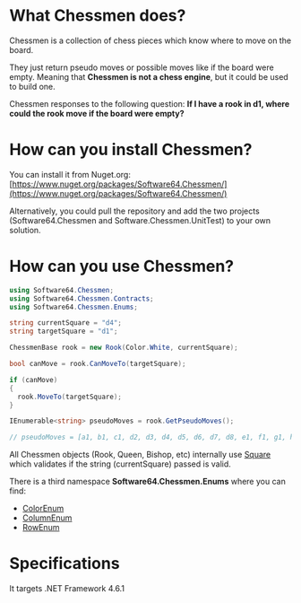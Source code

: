 # What Chessmen does?
Chessmen is a collection of chess pieces which know where to move on the board. 

They just return pseudo moves or possible moves like if the board were empty. Meaning that **Chessmen is not a chess engine**, but it could be used to build one. 

Chessmen responses to the following question: **If I have a rook in d1, where could the rook move if the board were empty?**

# How can you install Chessmen?
You can install it from Nuget.org: [https://www.nuget.org/packages/Software64.Chessmen/](https://www.nuget.org/packages/Software64.Chessmen/)

Alternatively, you could pull the repository and add the two projects (Software64.Chessmen and Software.Chessmen.UnitTest) to your own solution.

# How can you use Chessmen?

```c#
using Software64.Chessmen;
using Software64.Chessmen.Contracts;
using Software64.Chessmen.Enums;

string currentSquare = "d4";
string targetSquare = "d1";

ChessmenBase rook = new Rook(Color.White, currentSquare);

bool canMove = rook.CanMoveTo(targetSquare);

if (canMove)
{
  rook.MoveTo(targetSquare);
}

IEnumerable<string> pseudoMoves = rook.GetPseudoMoves();

// pseudoMoves = [a1, b1, c1, d2, d3, d4, d5, d6, d7, d8, e1, f1, g1, h1]
```
All Chessmen objects (Rook, Queen, Bishop, etc) internally use [Square](https://github.com/osotorrio/chessmen/blob/master/Software64.Chessmen/Square.cs) which validates if the string (currentSquare) passed is valid. 

There is a third namespace **Software64.Chessmen.Enums** where you can find:
* [ColorEnum](https://github.com/osotorrio/chessmen/blob/master/Software64.Chessmen/Enums/ColorEnum.cs)
* [ColumnEnum](https://github.com/osotorrio/chessmen/blob/master/Software64.Chessmen/Enums/ColumnEnum.cs)
* [RowEnum](https://github.com/osotorrio/chessmen/blob/master/Software64.Chessmen/Enums/RowEnum.cs)

# Specifications
It targets .NET Framework 4.6.1
